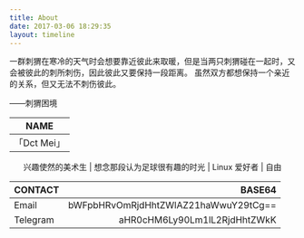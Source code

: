 ```yaml
---
title: About
date: 2017-03-06 18:29:35
layout: timeline
---
```


一群刺猬在寒冷的天气时会想要靠近彼此来取暖，但是当两只刺猬碰在一起时，又会被彼此的刺所刺伤，因此彼此又要保持一段距离。
虽然双方都想保持一个亲近的关系，但又无法不刺伤彼此。

——刺猬困境

| NAME      |
| :-------: |
|「Dct Mei」|

<center>兴趣使然的美术生 | 想念那段认为足球很有趣的时光 | Linux 爱好者 | 自由<center/>

| CONTACT  | BASE64                               |
| :------- | -----------------------------------: |
| Email    | bWFpbHRvOmRjdHhtZWlAZ21haWwuY29tCg== |
| Telegram | aHR0cHM6Ly90Lm1lL2RjdHhtZWkK         |
